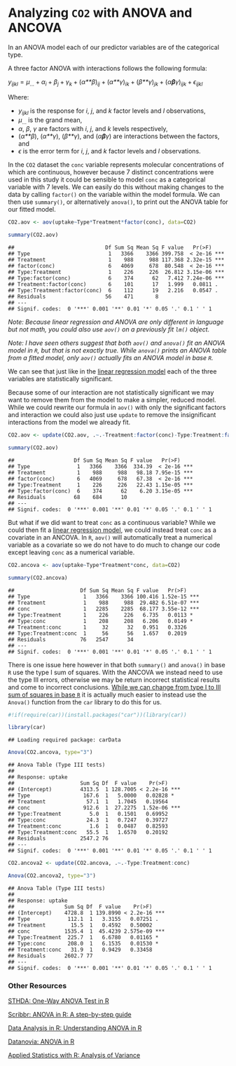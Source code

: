 
# Analyzing `CO2` with ANOVA and ANCOVA

In an ANOVA model each of our predictor variables are of the categorical type.

A three factor ANOVA with interactions follows the following formula:

*y*<sub>*ijkl*</sub> = *μ*<sub>...</sub> + *α*<sub>*i*</sub> + *β*<sub>*j*</sub> + *γ*<sub>*k*</sub> + (*α**β*)<sub>*ij*</sub> + (*α**γ*)<sub>*ik*</sub> + (*β**γ*)<sub>*jk*</sub> + (*α**β**γ*)<sub>*ijk*</sub> + *ϵ*<sub>*ijkl*</sub>

Where:

-   *y*<sub>*ijkl*</sub> is the response for *i*, *j*, and *k* factor levels and *l* observations,
-   *μ*<sub>...</sub> is the grand mean,
-   *α*, *β*, *γ* are factors with *i*, *j*, and *k* levels respectively,
-   (*α**β*), (*α**γ*), (*β**γ*), and (*α**β**γ*) are interactions between the factors, and
-   *ϵ* is the error term for *i*, *j*, and *k* factor levels and *l* observations.

In the `CO2` dataset the `conc` variable represents molecular concentrations of which are continuous, however because 7 distinct concentrations were used in this study it could be sensible to model `conc` as a categorical variable with 7 levels. We can easily do this without making changes to the data by calling `factor()` on the variable within the model formula. We can then use `summary()`, or alternatively `anova()`, to print out the ANOVA table for our fitted model.

``` r
CO2.aov <- aov(uptake~Type*Treatment*factor(conc), data=CO2)

summary(CO2.aov)
```

    ##                             Df Sum Sq Mean Sq F value   Pr(>F)    
    ## Type                         1   3366    3366 399.758  < 2e-16 ***
    ## Treatment                    1    988     988 117.368 2.32e-15 ***
    ## factor(conc)                 6   4069     678  80.548  < 2e-16 ***
    ## Type:Treatment               1    226     226  26.812 3.15e-06 ***
    ## Type:factor(conc)            6    374      62   7.412 7.24e-06 ***
    ## Treatment:factor(conc)       6    101      17   1.999   0.0811 .  
    ## Type:Treatment:factor(conc)  6    112      19   2.216   0.0547 .  
    ## Residuals                   56    471       8                     
    ## ---
    ## Signif. codes:  0 '***' 0.001 '**' 0.01 '*' 0.05 '.' 0.1 ' ' 1

*Note: Because linear regression and ANOVA are only different in language but not math, you could also use `aov()` on a previously fit `lm()` object.*

*Note: I have seen others suggest that both `aov()` and `anova()` fit an ANOVA model in `R`, but that is not exactly true. While `anova()` prints an ANOVA table from a fitted model, only `aov()` actually fits an ANOVA model in base `R`.*

We can see that just like in the [linear regression model](https://tylerbg.github.io/CDAR/docs/CO2_LR) each of the three variables are statistically significant.

Because some of our interaction are not statistically significant we may want to remove them from the model to make a simpler, reduced model. While we could rewrite our formula in `aov()` with only the significant factors and interaction we could also just use `update` to remove the insignificant interactions from the model we already fit.

``` r
CO2.aov <- update(CO2.aov, .~.-Treatment:factor(conc)-Type:Treatment:factor(conc))

summary(CO2.aov)
```

    ##                   Df Sum Sq Mean Sq F value   Pr(>F)    
    ## Type               1   3366    3366  334.39  < 2e-16 ***
    ## Treatment          1    988     988   98.18 7.95e-15 ***
    ## factor(conc)       6   4069     678   67.38  < 2e-16 ***
    ## Type:Treatment     1    226     226   22.43 1.15e-05 ***
    ## Type:factor(conc)  6    374      62    6.20 3.15e-05 ***
    ## Residuals         68    684      10                     
    ## ---
    ## Signif. codes:  0 '***' 0.001 '**' 0.01 '*' 0.05 '.' 0.1 ' ' 1

But what if we did want to treat `conc` as a continuous variable? While we could then fit a [linear regression model](https://tylerbg.github.io/CDAR/docs/CO2_LR), we could instead treat `conc` as a covariate in an ANCOVA. In `R`, `aov()` will automatically treat a numerical variable as a covariate so we do not have to do much to change our code except leaving `conc` as a numerical variable.

``` r
CO2.ancova <- aov(uptake~Type*Treatment*conc, data=CO2)

summary(CO2.ancova)
```

    ##                     Df Sum Sq Mean Sq F value   Pr(>F)    
    ## Type                 1   3366    3366 100.416 1.52e-15 ***
    ## Treatment            1    988     988  29.482 6.51e-07 ***
    ## conc                 1   2285    2285  68.177 3.55e-12 ***
    ## Type:Treatment       1    226     226   6.735   0.0113 *  
    ## Type:conc            1    208     208   6.206   0.0149 *  
    ## Treatment:conc       1     32      32   0.951   0.3326    
    ## Type:Treatment:conc  1     56      56   1.657   0.2019    
    ## Residuals           76   2547      34                     
    ## ---
    ## Signif. codes:  0 '***' 0.001 '**' 0.01 '*' 0.05 '.' 0.1 ' ' 1

There is one issue here however in that both `summary()` and `anova()` in base `R` use the type I sum of squares. With the ANCOVA we instead need to use the type III errors, otherwise we may be return incorrect statistical results and come to incorrect conclusions. [While we can change from type I to III sum of squares in base `R`](https://mcfromnz.wordpress.com/2011/03/02/anova-type-iiiiii-ss-explained/) it is actually much easier to instead use the `Anova()` function from the `car` library to do this for us.

``` r
#!if(require(car))(install.packages("car"))(library(car))

library(car)
```

    ## Loading required package: carData

``` r
Anova(CO2.ancova, type="3")
```

    ## Anova Table (Type III tests)
    ## 
    ## Response: uptake
    ##                     Sum Sq Df  F value    Pr(>F)    
    ## (Intercept)         4313.5  1 128.7005 < 2.2e-16 ***
    ## Type                 167.6  1   5.0000   0.02828 *  
    ## Treatment             57.1  1   1.7045   0.19564    
    ## conc                 912.6  1  27.2275  1.52e-06 ***
    ## Type:Treatment         5.0  1   0.1501   0.69952    
    ## Type:conc             24.3  1   0.7247   0.39727    
    ## Treatment:conc         1.6  1   0.0487   0.82593    
    ## Type:Treatment:conc   55.5  1   1.6570   0.20192    
    ## Residuals           2547.2 76                       
    ## ---
    ## Signif. codes:  0 '***' 0.001 '**' 0.01 '*' 0.05 '.' 0.1 ' ' 1

``` r
CO2.ancova2 <- update(CO2.ancova, .~.-Type:Treatment:conc)

Anova(CO2.ancova2, type="3")
```

    ## Anova Table (Type III tests)
    ## 
    ## Response: uptake
    ##                Sum Sq Df  F value    Pr(>F)    
    ## (Intercept)    4728.8  1 139.8990 < 2.2e-16 ***
    ## Type            112.1  1   3.3155   0.07251 .  
    ## Treatment        15.5  1   0.4592   0.50002    
    ## conc           1535.4  1  45.4239 2.575e-09 ***
    ## Type:Treatment  225.7  1   6.6780   0.01165 *  
    ## Type:conc       208.0  1   6.1535   0.01530 *  
    ## Treatment:conc   31.9  1   0.9429   0.33458    
    ## Residuals      2602.7 77                       
    ## ---
    ## Signif. codes:  0 '***' 0.001 '**' 0.01 '*' 0.05 '.' 0.1 ' ' 1

### Other Resources

[STHDA: One-Way ANOVA Test in R](http://www.sthda.com/english/wiki/one-way-anova-test-in-r)

[Scribbr: ANOVA in R: A step-by-step guide](https://www.scribbr.com/statistics/anova-in-r/)

[Data Analysis in R: Understanding ANOVA in R](https://bookdown.org/steve_midway/DAR/understanding-anova-in-r.html)

[Datanovia: ANOVA in R](https://www.datanovia.com/en/lessons/anova-in-r/)

[Applied Statistics with R: Analysis of Variance](https://daviddalpiaz.github.io/appliedstats/analysis-of-variance.html)
